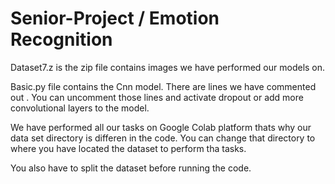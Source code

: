 # Senior-Project / Emotion Recognition

Dataset7.z is the zip file contains images we have performed our models on.

Basic.py file contains the Cnn model. There are lines we have commented out . You can uncomment those lines and activate dropout or add more convolutional layers to the model.

We have performed all our tasks on Google Colab platform thats why our data set directory  is differen in the code. You can change that directory to where you have located the dataset to perform tha tasks.

You also have to split the dataset before running the code.
